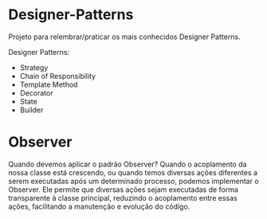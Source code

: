 # Designer-Patterns
Projeto para relembrar/praticar os mais conhecidos Designer Patterns.

Designer Patterns:
- Strategy
- Chain of Responsibility
- Template Method
- Decorator
- State
- Builder

<h1>Observer</h1>
<p>
  Quando devemos aplicar o padrão Observer?
  Quando o acoplamento da nossa classe está crescendo, ou quando temos diversas ações diferentes a serem executadas após um determinado processo, podemos implementar o Observer.
  Ele permite que diversas ações sejam executadas de forma transparente à classe principal, reduzindo o acoplamento entre essas ações, facilitando a manutenção e evolução do código.
</p>
